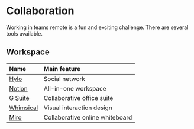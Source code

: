 # Collaboration

Working in teams remote is a fun and exciting challenge. There are several tools available.

## Workspace

| Name | Main feature |
| :--- | :--- |
| [Hylo](https://www.hylo.com/) | Social network |
| [Notion](https://www.notion.so/) | All-in-one workspace |
| [G Suite](https://gsuite.google.com/) | Collaborative office suite |
| [Whimsical](https://whimsical.com/) | Visual  interaction design |
| [Miro](https://miro.com/) | Collaborative online whiteboard |

